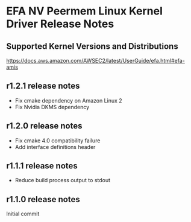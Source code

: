 # EFA NV Peermem Linux Kernel Driver Release Notes

## Supported Kernel Versions and Distributions
https://docs.aws.amazon.com/AWSEC2/latest/UserGuide/efa.html#efa-amis

## r1.2.1 release notes
* Fix cmake dependency on Amazon Linux 2
* Fix Nvidia DKMS dependency

## r1.2.0 release notes
* Fix cmake 4.0 compatibility failure
* Add interface definitions header

## r1.1.1 release notes
* Reduce build process output to stdout

## r1.1.0 release notes

Initial commit
